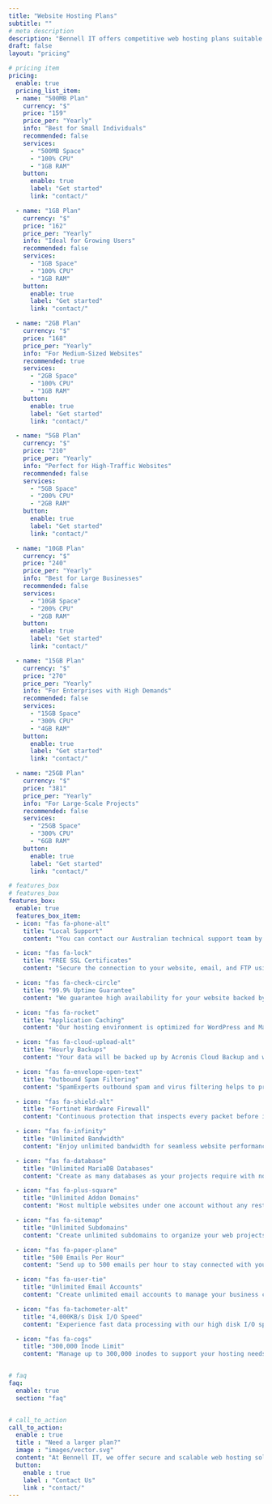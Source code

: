 ```yaml
---
title: "Website Hosting Plans"
subtitle: ""
# meta description
description: "Bennell IT offers competitive web hosting plans suitable for various needs. Check out our pricing below."
draft: false
layout: "pricing"

# pricing item
pricing:
  enable: true
  pricing_list_item:
  - name: "500MB Plan"
    currency: "$"
    price: "159"
    price_per: "Yearly"
    info: "Best for Small Individuals"
    recommended: false
    services:
      - "500MB Space"
      - "100% CPU"
      - "1GB RAM"
    button:
      enable: true
      label: "Get started"
      link: "contact/"

  - name: "1GB Plan"
    currency: "$"
    price: "162"
    price_per: "Yearly"
    info: "Ideal for Growing Users"
    recommended: false
    services:
      - "1GB Space"
      - "100% CPU"
      - "1GB RAM"
    button:
      enable: true
      label: "Get started"
      link: "contact/"

  - name: "2GB Plan"
    currency: "$"
    price: "168"
    price_per: "Yearly"
    info: "For Medium-Sized Websites"
    recommended: true
    services:
      - "2GB Space"
      - "100% CPU"
      - "1GB RAM"
    button:
      enable: true
      label: "Get started"
      link: "contact/"

  - name: "5GB Plan"
    currency: "$"
    price: "210"
    price_per: "Yearly"
    info: "Perfect for High-Traffic Websites"
    recommended: false
    services:
      - "5GB Space"
      - "200% CPU"
      - "2GB RAM"
    button:
      enable: true
      label: "Get started"
      link: "contact/"

  - name: "10GB Plan"
    currency: "$"
    price: "240"
    price_per: "Yearly"
    info: "Best for Large Businesses"
    recommended: false
    services:
      - "10GB Space"
      - "200% CPU"
      - "2GB RAM"
    button:
      enable: true
      label: "Get started"
      link: "contact/"

  - name: "15GB Plan"
    currency: "$"
    price: "270"
    price_per: "Yearly"
    info: "For Enterprises with High Demands"
    recommended: false
    services:
      - "15GB Space"
      - "300% CPU"
      - "4GB RAM"
    button:
      enable: true
      label: "Get started"
      link: "contact/"

  - name: "25GB Plan"
    currency: "$"
    price: "381"
    price_per: "Yearly"
    info: "For Large-Scale Projects"
    recommended: false
    services:
      - "25GB Space"
      - "300% CPU"
      - "6GB RAM"
    button:
      enable: true
      label: "Get started"
      link: "contact/"

# features_box
# features_box
features_box:
  enable: true
  features_box_item:
  - icon: "fas fa-phone-alt"
    title: "Local Support"
    content: "You can contact our Australian technical support team by email or phone."

  - icon: "fas fa-lock"
    title: "FREE SSL Certificates"
    content: "Secure the connection to your website, email, and FTP using free SSL certificates issued by Comodo and automatically installed by cPanel."

  - icon: "fas fa-check-circle"
    title: "99.9% Uptime Guarantee"
    content: "We guarantee high availability for your website backed by a written service level agreement."

  - icon: "fas fa-rocket"
    title: "Application Caching"
    content: "Our hosting environment is optimized for WordPress and Magento with in-built caching."

  - icon: "fas fa-cloud-upload-alt"
    title: "Hourly Backups"
    content: "Your data will be backed up by Acronis Cloud Backup and will be available to restore at any time."

  - icon: "fas fa-envelope-open-text"
    title: "Outbound Spam Filtering"
    content: "SpamExperts outbound spam and virus filtering helps to prevent email server blacklisting."

  - icon: "fas fa-shield-alt"
    title: "Fortinet Hardware Firewall"
    content: "Continuous protection that inspects every packet before it reaches your hosting server."

  - icon: "fas fa-infinity"
    title: "Unlimited Bandwidth"
    content: "Enjoy unlimited bandwidth for seamless website performance."

  - icon: "fas fa-database"
    title: "Unlimited MariaDB Databases"
    content: "Create as many databases as your projects require with no additional costs."

  - icon: "fas fa-plus-square"
    title: "Unlimited Addon Domains"
    content: "Host multiple websites under one account without any restrictions."

  - icon: "fas fa-sitemap"
    title: "Unlimited Subdomains"
    content: "Create unlimited subdomains to organize your web projects effectively."

  - icon: "fas fa-paper-plane"
    title: "500 Emails Per Hour"
    content: "Send up to 500 emails per hour to stay connected with your clients."

  - icon: "fas fa-user-tie"
    title: "Unlimited Email Accounts"
    content: "Create unlimited email accounts to manage your business communications."

  - icon: "fas fa-tachometer-alt"
    title: "4,000KB/s Disk I/O Speed"
    content: "Experience fast data processing with our high disk I/O speeds."

  - icon: "fas fa-cogs"
    title: "300,000 Inode Limit"
    content: "Manage up to 300,000 inodes to support your hosting needs."


# faq
faq:
  enable: true
  section: "faq"


# call_to_action
call_to_action:
  enable : true
  title : "Need a larger plan?"
  image : "images/vector.svg"
  content: "At Bennell IT, we offer secure and scalable web hosting solutions designed to meet your business needs. Experience fast loading times, 24/7 support, and hassle-free management. Contact us to find the perfect plan for your business."
  button:
    enable : true
    label : "Contact Us"
    link : "contact/"
---
```

